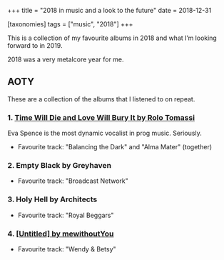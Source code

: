 +++
title = "2018 in music and a look to the future"
date = 2018-12-31

[taxonomies]
tags = ["music", "2018"]
+++

This is a collection of my favourite albums in 2018 and what I’m
looking forward to in 2019.
<!--more-->
2018 was a very metalcore year for me.

## AOTY

These are a collection of the albums that I listened to on
repeat.

### 1. [Time Will Die and Love Will Bury It by Rolo Tomassi](https://rolotomassi.bandcamp.com/album/time-will-die-and-love-will-bury-it)

Eva Spence is the most dynamic vocalist in prog music. Seriously.

* Favourite track: "Balancing the Dark" and "Alma Mater"
  (together)

### 2. Empty Black by Greyhaven

* Favourite track: "Broadcast Network"

### 3. Holy Hell by Architects

* Favourite track: "Royal Beggars"

### 4. [[Untitled] by mewithoutYou](https://mewithoutyou.bandcamp.com/album/untitled)

* Favourite track: "Wendy & Betsy"

<!--
## Looking forward to in 2019

### The Almighty Norma Jean

Norma Jean is my mainstay. More often than not I’m spinning them
much more than any new music I find.

### Oh, Sleeper

Been waiting for this _forever_...

### As Cities Burn

Idk, if they're making an album, but I want one, pls thx.
-->
